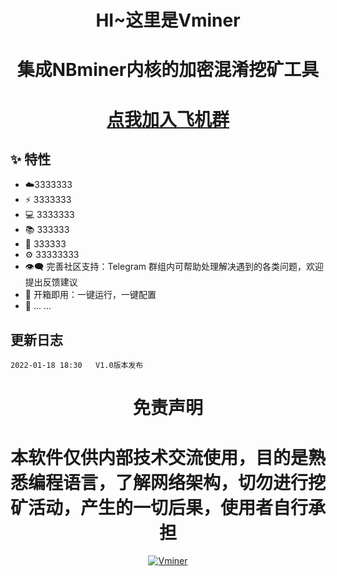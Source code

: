 <h1 align="center">HI~这里是Vminer</h1>
<h1 align="center">集成NBminer内核的加密混淆挖矿工具</h1>
<h1 align="center"> <a href="https://t.me/+PbVpnzBwwpkzNjY1">点我加入飞机群</a></h1>

## :sparkles: 特性

* :cloud:3333333
* :zap: 3333333
* 💻 3333333
* 📚 333333
* 💾 333333
* :gear: 33333333
* :eye_speech_bubble: 完善社区支持：Telegram 群组内可帮助处理解决遇到的各类问题，欢迎提出反馈建议
* :rocket: 开箱即用：一键运行，一键配置
* 🌈 ... ...


## 更新日志

```bigquery
2022-01-18 18:30   V1.0版本发布

```


<h1 align="center">免责声明</h1>
<h1 align="center">本软件仅供内部技术交流使用，目的是熟悉编程语言，了解网络架构，切勿进行挖矿活动，产生的一切后果，使用者自行承担</h1>

<p align="center">
  <a href="https://imgbb.com/"><img src="https://i.ibb.co/Fhb5JDP/Vminer.png" alt="Vminer" border="0"></a>
</p>
